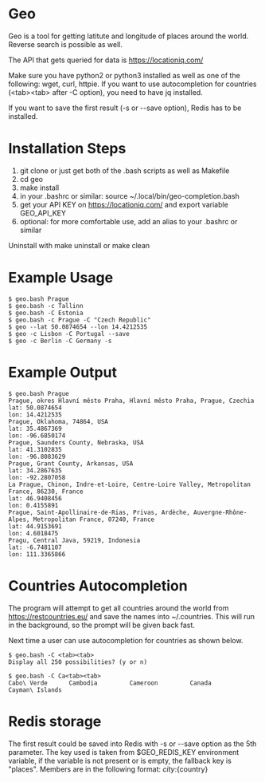 # Geo 

Geo is a tool for getting latitute and longitude of places around the world. Reverse search is possible as well.

The API that gets queried for data is https://locationiq.com/

Make sure you have python2 or python3 installed as well as one of the following: wget, curl, httpie. If you want to use autocompletion for countries (\<tab\>\<tab\> after -C option), you need to have jq installed.

If you want to save the first result (-s or --save option), Redis has to be installed.

# Installation Steps
1) git clone or just get both of the .bash scripts as well as Makefile
2) cd geo
3) make install
4) in your .bashrc or similar: source ~/.local/bin/geo-completion.bash
5) get your API KEY on https://locationiq.com/ and export variable GEO\_API\_KEY
6) optional: for more comfortable use, add an alias to your .bashrc or similar

Uninstall with make uninstall or make clean

# Example Usage
```
$ geo.bash Prague
$ geo.bash -c Tallinn
$ geo.bash -C Estonia
$ geo.bash -c Prague -C "Czech Republic"
$ geo --lat 50.0874654 --lon 14.4212535
$ geo -c Lisbon -C Portugal --save
$ geo -c Berlin -C Germany -s
```

# Example Output
```
$ geo.bash Prague
Prague, okres Hlavní město Praha, Hlavní město Praha, Prague, Czechia
lat: 50.0874654
lon: 14.4212535
Prague, Oklahoma, 74864, USA
lat: 35.4867369
lon: -96.6850174
Prague, Saunders County, Nebraska, USA
lat: 41.3102835
lon: -96.8083629
Prague, Grant County, Arkansas, USA
lat: 34.2867635
lon: -92.2807058
La Prague, Chinon, Indre-et-Loire, Centre-Loire Valley, Metropolitan France, 86230, France
lat: 46.9408456
lon: 0.4155891
Prague, Saint-Apollinaire-de-Rias, Privas, Ardèche, Auvergne-Rhône-Alpes, Metropolitan France, 07240, France
lat: 44.9153691
lon: 4.6018475
Pragu, Central Java, 59219, Indonesia
lat: -6.7481107
lon: 111.3365866
```

# Countries Autocompletion

The program will attempt to get all countries around the world from https://restcountries.eu/ and save the names into ~/.countries. This will run in the background, so the prompt will be given back fast.

Next time a user can use autocompletion for countries as shown below.

```
$ geo.bash -C <tab><tab>
Display all 250 possibilities? (y or n)

$ geo.bash -C Ca<tab><tab>
Cabo\ Verde      Cambodia         Cameroon         Canada           Cayman\ Islands
```

# Redis storage

The first result could be saved into Redis with -s or --save option as the 5th parameter.
The key used is taken from $GEO_REDIS_KEY environment variable, if the variable is not present or is empty, the fallback key is "places".
Members are in the following format: ${city}:${country}

